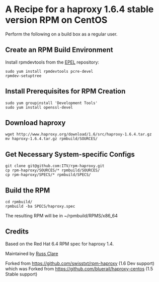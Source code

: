 # A Recipe for a haproxy 1.6.4 stable version RPM on CentOS

Perform the following on a build box as a regular user.

## Create an RPM Build Environment

Install rpmdevtools from the [EPEL][epel] repository:

    sudo yum install rpmdevtools pcre-devel
    rpmdev-setuptree

## Install Prerequisites for RPM Creation

    sudo yum groupinstall 'Development Tools'
    sudo yum install openssl-devel

## Download haproxy

    wget http://www.haproxy.org/download/1.6/src/haproxy-1.6.4.tar.gz
    mv haproxy-1.6.4.tar.gz rpmbuild/SOURCES/

## Get Necessary System-specific Configs

    git clone git@github.com:ITV/rpm-haproxy.git
    cp rpm-haproxy/SOURCES/* rpmbuild/SOURCES/
    cp rpm-haproxy/SPECS/* rpmbuild/SPECS/

## Build the RPM

    cd rpmbuild/
    rpmbuild -ba SPECS/haproxy.spec

The resulting RPM will be in ~/rpmbuild/RPMS/x86_64

## Credits

Based on the Red Hat 6.4 RPM spec for haproxy 1.4.

Maintained by [Russ Clare](russ.clare@itv.com)

[EPEL]: http://fedoraproject.org/wiki/EPEL#How_can_I_use_these_extra_packages.3F

Forked from https://github.com/swisstxt/rpm-haproxy (1.6 Dev support) which was Forked from https://github.com/bluerail/haproxy-centos (1.5 Stable support)

